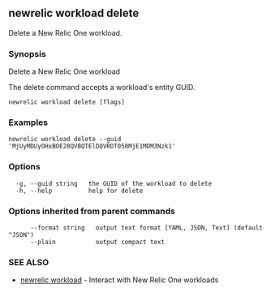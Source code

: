 ## newrelic workload delete

Delete a New Relic One workload.

### Synopsis

Delete a New Relic One workload

The delete command accepts a workload's entity GUID.


```
newrelic workload delete [flags]
```

### Examples

```
newrelic workload delete --guid 'MjUyMDUyOHxBOE28QVBQTElDQVRDT058MjE1MDM3Nzk1'
```

### Options

```
  -g, --guid string   the GUID of the workload to delete
  -h, --help          help for delete
```

### Options inherited from parent commands

```
      --format string   output text format [YAML, JSON, Text] (default "JSON")
      --plain           output compact text
```

### SEE ALSO

* [newrelic workload](newrelic_workload.md)	 - Interact with New Relic One workloads

